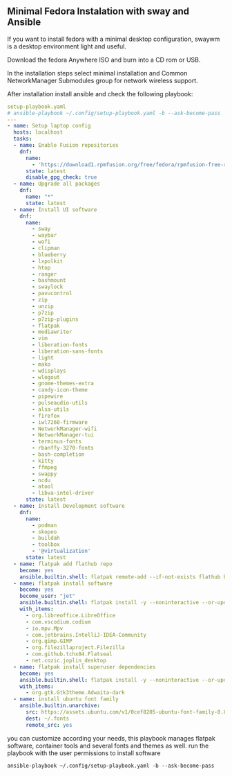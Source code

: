 ## Minimal Fedora Instalation with sway and Ansible
 

If you want to install fedora with a minimal desktop configuration, swaywm is a desktop environment light and useful.

Download the fedora Anywhere ISO and burn into a CD rom or USB.

In the installation steps select minimal installation and Common NetworkManager Submodules group for network wireless support.

After installation install ansible and check the following playbook:

~~~yaml
setup-playbook.yaml
# ansible-playbook ~/.config/setup-playbook.yaml -b --ask-become-pass
---
- name: Setup laptop config
  hosts: localhost
  tasks:
  - name: Enable Fusion repositories
    dnf:
      name:
        - 'https://download1.rpmfusion.org/free/fedora/rpmfusion-free-release-34.noarch.rpm'
      state: latest
      disable_gpg_check: true
  - name: Upgrade all packages
    dnf:
      name: "*"
      state: latest
  - name: Install UI software
    dnf:
      name:
        - sway
        - waybar
        - wofi
        - clipman
        - blueberry
        - lxpolkit
        - htop
        - ranger
        - bashmount
        - swaylock
        - pavucontrol
        - zip
        - unzip
        - p7zip
        - p7zip-plugins  
        - flatpak
        - mediawriter
        - vim
        - liberation-fonts
        - liberation-sans-fonts
        - light
        - mako
        - wdisplays
        - wlogout
        - gnome-themes-extra
        - candy-icon-theme
        - pipewire
        - pulseaudio-utils
        - alsa-utils
        - firefox
        - iwl7260-firmware
        - NetworkManager-wifi
        - NetworkManager-tui
        - terminus-fonts
        - rbanffy-3270-fonts
        - bash-completion
        - kitty
        - ffmpeg
        - swappy
        - ncdu
        - atool
        - libva-intel-driver
      state: latest
  - name: Install Development software
    dnf:
      name:
        - podman
        - skopeo
        - buildah
        - toolbox
        - '@virtualization'
      state: latest
  - name: flatpak add flathub repo
    become: yes
    ansible.builtin.shell: flatpak remote-add --if-not-exists flathub https://flathub.org/repo/flathub.flatpakrepo
  - name: flatpak install software
    become: yes
    become_user: "jet"
    ansible.builtin.shell: flatpak install -y --noninteractive --or-update flathub {{item}}
    with_items:
      - org.libreoffice.LibreOffice
      - com.vscodium.codium
      - io.mpv.Mpv
      - com.jetbrains.IntelliJ-IDEA-Community
      - org.gimp.GIMP
      - org.filezillaproject.Filezilla
      - com.github.tchx84.Flatseal
      - net.cozic.joplin_desktop
  - name: flatpak install superuser dependencies
    become: yes
    ansible.builtin.shell: flatpak install -y --noninteractive --or-update flathub {{item}}
    with_items:
      - org.gtk.Gtk3theme.Adwaita-dark
  - name: install ubuntu font family
    ansible.builtin.unarchive:
      src: https://assets.ubuntu.com/v1/0cef8205-ubuntu-font-family-0.83.zip
      dest: ~/.fonts
      remote_src: yes
~~~

you can customize according your needs, this playbook manages flatpak software, container tools and several fonts and themes as well.
run the playbook with the user permissions to install software

    ansible-playbook ~/.config/setup-playbook.yaml -b --ask-become-pass
